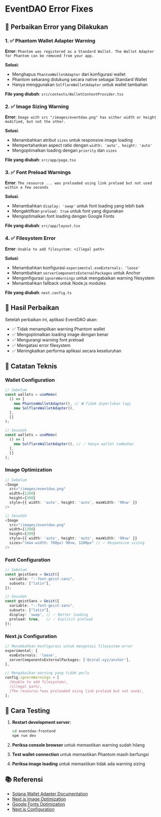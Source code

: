 # EventDAO Error Fixes

## 🔧 Perbaikan Error yang Dilakukan

### 1. ✅ Phantom Wallet Adapter Warning
**Error**: `Phantom was registered as a Standard Wallet. The Wallet Adapter for Phantom can be removed from your app.`

**Solusi**: 
- Menghapus `PhantomWalletAdapter` dari konfigurasi wallet
- Phantom sekarang didukung secara native sebagai Standard Wallet
- Hanya menggunakan `SolflareWalletAdapter` untuk wallet tambahan

**File yang diubah**: `src/contexts/WalletContextProvider.tsx`

### 2. ✅ Image Sizing Warning
**Error**: `Image with src "/images/eventdao.png" has either width or height modified, but not the other.`

**Solusi**:
- Menambahkan atribut `sizes` untuk responsive image loading
- Mempertahankan aspect ratio dengan `width: 'auto', height: 'auto'`
- Mengoptimalkan loading dengan `priority` dan `sizes`

**File yang diubah**: `src/app/page.tsx`

### 3. ✅ Font Preload Warnings
**Error**: `The resource ... was preloaded using link preload but not used within a few seconds`

**Solusi**:
- Menambahkan `display: 'swap'` untuk font loading yang lebih baik
- Mengaktifkan `preload: true` untuk font yang digunakan
- Mengoptimalkan font loading dengan Google Fonts

**File yang diubah**: `src/app/layout.tsx`

### 4. ✅ Filesystem Error
**Error**: `Unable to add filesystem: <illegal path>`

**Solusi**:
- Menambahkan konfigurasi `experimental.esmExternals: 'loose'`
- Menambahkan `serverComponentsExternalPackages` untuk Anchor
- Mengonfigurasi `ignoreWarnings` untuk mengabaikan warning filesystem
- Menambahkan fallback untuk Node.js modules

**File yang diubah**: `next.config.ts`

## 🚀 Hasil Perbaikan

Setelah perbaikan ini, aplikasi EventDAO akan:
- ✅ Tidak menampilkan warning Phantom wallet
- ✅ Mengoptimalkan loading image dengan benar
- ✅ Mengurangi warning font preload
- ✅ Mengatasi error filesystem
- ✅ Meningkatkan performa aplikasi secara keseluruhan

## 📝 Catatan Teknis

### Wallet Configuration
```typescript
// Sebelum
const wallets = useMemo(
  () => [
    new PhantomWalletAdapter(), // ❌ Tidak diperlukan lagi
    new SolflareWalletAdapter(),
  ],
  []
);

// Sesudah
const wallets = useMemo(
  () => [
    new SolflareWalletAdapter(), // ✅ Hanya wallet tambahan
  ],
  []
);
```

### Image Optimization
```typescript
// Sebelum
<Image
  src="/images/eventdao.png"
  width={1200}
  height={300}
  style={{ width: 'auto', height: 'auto', maxWidth: '90vw' }}
/>

// Sesudah
<Image
  src="/images/eventdao.png"
  width={1200}
  height={300}
  style={{ width: 'auto', height: 'auto', maxWidth: '90vw' }}
  sizes="(max-width: 768px) 90vw, 1200px" // ✅ Responsive sizing
/>
```

### Font Configuration
```typescript
// Sebelum
const geistSans = Geist({
  variable: "--font-geist-sans",
  subsets: ["latin"],
});

// Sesudah
const geistSans = Geist({
  variable: "--font-geist-sans",
  subsets: ["latin"],
  display: 'swap', // ✅ Better loading
  preload: true,   // ✅ Explicit preload
});
```

### Next.js Configuration
```typescript
// Menambahkan konfigurasi untuk mengatasi filesystem error
experimental: {
  esmExternals: 'loose',
  serverComponentsExternalPackages: ['@coral-xyz/anchor'],
},

// Mengabaikan warning yang tidak perlu
config.ignoreWarnings = [
  /Unable to add filesystem/,
  /illegal path/,
  /The resource.*was preloaded using link preload but not used/,
];
```

## 🔄 Cara Testing

1. **Restart development server**:
   ```bash
   cd eventdao-frontend
   npm run dev
   ```

2. **Periksa console browser** untuk memastikan warning sudah hilang

3. **Test wallet connection** untuk memastikan Phantom masih berfungsi

4. **Periksa image loading** untuk memastikan tidak ada warning sizing

## 📚 Referensi

- [Solana Wallet Adapter Documentation](https://github.com/solana-labs/wallet-adapter)
- [Next.js Image Optimization](https://nextjs.org/docs/app/api-reference/components/image)
- [Google Fonts Optimization](https://nextjs.org/docs/app/building-your-application/optimizing/fonts)
- [Next.js Configuration](https://nextjs.org/docs/app/api-reference/next-config-js)

